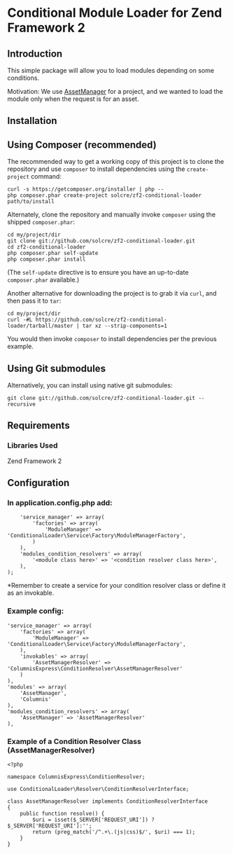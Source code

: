 Conditional Module Loader for Zend Framework 2
=======================

Introduction
------------
This simple package will allow you to load modules depending on some conditions.

Motivation: We use [AssetManager](https://github.com/RWOverdijk/AssetManager) for a project, and we wanted to load the module only when the request is for an asset.

Installation
------------

Using Composer (recommended)
----------------------------
The recommended way to get a working copy of this project is to clone the repository
and use `composer` to install dependencies using the `create-project` command:

    curl -s https://getcomposer.org/installer | php --
    php composer.phar create-project solcre/zf2-conditional-loader path/to/install

Alternately, clone the repository and manually invoke `composer` using the shipped
`composer.phar`:

    cd my/project/dir
    git clone git://github.com/solcre/zf2-conditional-loader.git
    cd zf2-conditional-loader
    php composer.phar self-update
    php composer.phar install

(The `self-update` directive is to ensure you have an up-to-date `composer.phar`
available.)

Another alternative for downloading the project is to grab it via `curl`, and
then pass it to `tar`:

    cd my/project/dir
    curl -#L https://github.com/solcre/zf2-conditional-loader/tarball/master | tar xz --strip-components=1

You would then invoke `composer` to install dependencies per the previous
example.


Using Git submodules
--------------------
Alternatively, you can install using native git submodules:

    git clone git://github.com/solcre/zf2-conditional-loader.git --recursive

Requirements
----------------

### Libraries Used

Zend Framework 2

Configuration
----------------

### In application.config.php add:

```
    'service_manager' => array(
        'factories' => array(
            'ModuleManager' => 'ConditionalLoader\Service\Factory\ModuleManagerFactory',
        )
    ),
    'modules_condition_resolvers' => array(
        '<module class here>' => '<condition resolver class here>',
    ),
);
```

*Remember to create a service for your condition resolver class or define it as an invokable. 

### Example config: 

```
'service_manager' => array(
    'factories' => array(
        'ModuleManager' => 'ConditionalLoader\Service\Factory\ModuleManagerFactory',
    ),
    'invokables' => array(
        'AssetManagerResolver' => 'ColumnisExpress\ConditionResolver\AssetManagerResolver'
    )
),
'modules' => array(
    'AssetManager',
    'Columnis'
),
'modules_condition_resolvers' => array(
    'AssetManager' => 'AssetManagerResolver'
),
```

### Example of a Condition Resolver Class (AssetManagerResolver)

```
<?php

namespace ColumnisExpress\ConditionResolver;

use ConditionalLoader\Resolver\ConditionResolverInterface;

class AssetManagerResolver implements ConditionResolverInterface
{
    public function resolve() {
        $uri = isset($_SERVER['REQUEST_URI']) ? $_SERVER['REQUEST_URI']:'';
        return (preg_match('/^.+\.(js|css)$/', $uri) === 1);
    }
}
```
